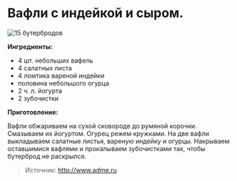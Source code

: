 # Вафли с индейкой и сыром.

![15 бутербродов](/images/Kulinar/Salad/buter_011.jpg '15 бутербродов')

**Ингредиенты:**

- 4 шт. небольших вафель
- 4 салатных листа
- 4 ломтика вареной индейки
- половина небольшого огурца
- 2 ч. л. йогурта
- 2 зубочистки

**Приготовление:**

Вафли обжариваем на сухой сковороде до румяной корочки. Смазываем их йогуртом. Огурец режем кружками. На две вафли выкладываем салатные листья, вареную индейку и огурцы. Накрываем оставшимися вафлями и прокалываем зубочистками так, чтобы бутерброд не раскрылся.

> Источник: http://www.adme.ru
